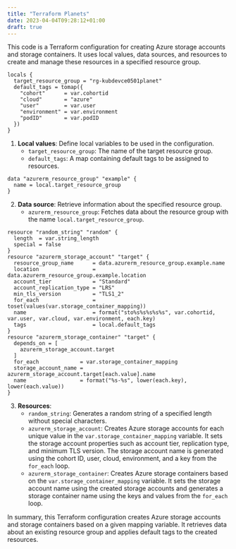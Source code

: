 ```yaml
---
title: "Terraform Planets"
date: 2023-04-04T09:28:12+01:00
draft: true
---
```


This code is a Terraform configuration for creating Azure storage accounts and storage containers. It uses local values, data sources, and resources to create and manage these resources in a specified resource group.

```hcl
locals {
  target_resource_group = "rg-kubdevce0501planet"
  default_tags = tomap({
    "cohort"      = var.cohortid
    "cloud"       = "azure"
    "user"        = var.user
    "environment" = var.environment
    "podID"       = var.podID
  })
}
```

1. **Local values**: Define local variables to be used in the configuration.
   - `target_resource_group`: The name of the target resource group.
   - `default_tags`: A map containing default tags to be assigned to resources.

```hcl
data "azurerm_resource_group" "example" {
  name = local.target_resource_group
}
```

2. **Data source**: Retrieve information about the specified resource group.
   - `azurerm_resource_group`: Fetches data about the resource group with the name `local.target_resource_group`.

```hcl
resource "random_string" "random" {
  length  = var.string_length
  special = false
}
resource "azurerm_storage_account" "target" {
  resource_group_name      = data.azurerm_resource_group.example.name
  location                 = data.azurerm_resource_group.example.location
  account_tier             = "Standard"
  account_replication_type = "LRS"
  min_tls_version          = "TLS1_2"
  for_each                 = toset(values(var.storage_container_mapping))
  name                     = format("sto%s%s%s%s%s", var.cohortid, var.user, var.cloud, var.environment, each.key)
  tags                     = local.default_tags
}
resource "azurerm_storage_container" "target" {
  depends_on = [
    azurerm_storage_account.target
  ]
  for_each             = var.storage_container_mapping
  storage_account_name = azurerm_storage_account.target[each.value].name
  name                 = format("%s-%s", lower(each.key), lower(each.value))
}
```

3. **Resources**:
   - `random_string`: Generates a random string of a specified length without special characters.
   - `azurerm_storage_account`: Creates Azure storage accounts for each unique value in the `var.storage_container_mapping` variable. It sets the storage account properties such as account tier, replication type, and minimum TLS version. The storage account name is generated using the cohort ID, user, cloud, environment, and a key from the `for_each` loop.
   - `azurerm_storage_container`: Creates Azure storage containers based on the `var.storage_container_mapping` variable. It sets the storage account name using the created storage accounts and generates a storage container name using the keys and values from the `for_each` loop.

In summary, this Terraform configuration creates Azure storage accounts and storage containers based on a given mapping variable. It retrieves data about an existing resource group and applies default tags to the created resources.
